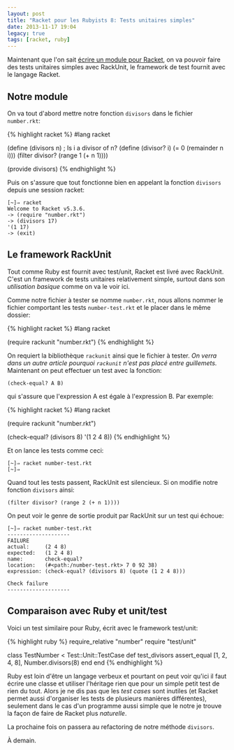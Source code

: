 ```yaml
---
layout: post
title: "Racket pour les Rubyists 8: Tests unitaires simples"
date: 2013-11-17 19:04
legacy: true
tags: [racket, ruby]
---
```




Maintenant que l'on sait [écrire un module pour Racket](http://lkdjiin.github.io/blog/2013/11/15/racket-pour-les-rubyists-7-module-basique/), on va pouvoir
faire des tests unitaires simples avec RackUnit, le framework de test
fournit avec le langage Racket.

<!-- more -->

Notre module
------------
On va tout d'abord mettre notre fonction `divisors` dans le fichier
`number.rkt`:

{% highlight racket %}
#lang racket

(define (divisors n)
  ; Is i a divisor of n?
  (define (divisor? i)
    (= 0 (remainder n i)))
  (filter divisor? (range 1 (+ n 1))))

(provide divisors)
{% endhighlight %}

Puis on s'assure que tout fonctionne bien en appelant la fonction `divisors`
depuis une session racket:

    [~]⇒ racket
    Welcome to Racket v5.3.6.
    -> (require "number.rkt")
    -> (divisors 17)
    '(1 17)
    -> (exit)

Le framework RackUnit
---------------------
Tout comme Ruby est fournit avec test/unit, Racket est livré avec RackUnit.
C'est un framework de tests unitaires relativement simple, surtout dans son
*utilisation basique* comme on va le voir ici.

Comme notre fichier à tester se nomme `number.rkt`, nous allons nommer le
fichier comportant les tests `number-test.rkt` et le placer dans le même
dossier:

{% highlight racket %}
#lang racket

(require rackunit
         "number.rkt")
{% endhighlight %}

On requiert la bibliothèque `rackunit` ainsi que le fichier à tester. *On verra
dans un autre article pourquoi `rackunit` n'est pas placé entre guillemets.*
Maintenant on peut effectuer un test avec la fonction:

    (check-equal? A B)

qui s'assure que l'expression A est égale à l'expression B. Par exemple:

{% highlight racket %}
#lang racket

(require rackunit
         "number.rkt")

(check-equal? (divisors 8) '(1 2 4 8))
{% endhighlight %}

Et on lance les tests comme ceci:

    [~]⇒ racket number-test.rkt
    [~]⇒ 

Quand tout les tests passent, RackUnit est silencieux.
Si on modifie notre fonction `divisors` ainsi:

    (filter divisor? (range 2 (+ n 1))))

On peut voir le genre de sortie produit par RackUnit sur un test qui
échoue:

    [~]⇒ racket number-test.rkt
    --------------------
    FAILURE
    actual:     (2 4 8)
    expected:   (1 2 4 8)
    name:       check-equal?
    location:   (#<path:/number-test.rkt> 7 0 92 38)
    expression: (check-equal? (divisors 8) (quote (1 2 4 8)))

    Check failure
    --------------------

Comparaison avec Ruby et unit/test
----------------------------------

Voici un test similaire pour Ruby, écrit avec le framework test/unit:

{% highlight ruby %}
require_relative "number"
require "test/unit"

class TestNumber < Test::Unit::TestCase
  def test_divisors
    assert_equal [1, 2, 4, 8], Number.divisors(8)
  end
end
{% endhighlight %}

Ruby est loin d'être un langage verbeux et pourtant on peut voir qu'ici il
faut écrire une classe et utiliser l'héritage rien que pour un simple petit
test de rien du tout. Alors je ne dis pas que les *test cases* sont
inutiles (et Racket permet aussi d'organiser les tests de plusieurs
manières différentes), seulement dans le cas d'un programme aussi simple
que le notre je trouve la façon de faire de Racket plus *naturelle*.

La prochaine fois on passera au refactoring de notre méthode `divisors`.





À demain.



